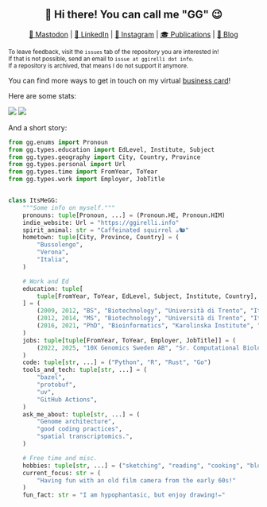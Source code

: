 <!-- markdownlint-disable MD033 MD041 -->

<h2 align="center">
 👋 Hi there! You can call me "GG" 😉
</h2>

<p align="center">
  <a style="border-radius: 50%;" href="https://genomic.social/@ggirelli" target="_blank" title="GirelliGabriele">🐘 Mastodon</a> |
  <a style="border-radius: 50%;" href="https://www.linkedin.com/in/ggirelli" target="_blank" title="ggirelli">👔 LinkedIn</a> |
  <a style="border-radius: 50%;" href="https://www.instagram.com/ggirelli" target="_blank" title="ggirelli">🎨 Instagram</a> |
  <a style="border-radius: 50%;" href="https://scholar.google.se/citations?user=doYZ7JgAAAAJ" target="_blank" title="Google Scholar">🎓 Publications</a> |
  <a style="border-radius: 50%;" href="https://ggirelli.info/blog/" target="_blank" title="Filopoe">🚀 Blog</a>
</p>

<p>
  <small>
    To leave feedback, visit the <code>issues</code> tab of the repository you are interested in!<br/>
    If that is not possible, send an email to <code>issue at ggirelli dot info</code>.<br/>
    If a repository is archived, that means I do not support it anymore.
  </small>
</p>

You can find more ways to get in touch on my virtual [business card]!

Here are some stats:

![](https://github-readme-stats.vercel.app/api?username=ggirelli&theme=dark&hide_border=false&include_all_commits=True&count_private=True)
![](https://nirzak-streak-stats.vercel.app/?user=ggirelli&theme=dark&hide_border=false)

And a short story:
```python
from gg.enums import Pronoun
from gg.types.education import EdLevel, Institute, Subject
from gg.types.geography import City, Country, Province
from gg.types.personal import Url
from gg.types.time import FromYear, ToYear
from gg.types.work import Employer, JobTitle


class ItsMeGG:
    """Some info on myself."""
    pronouns: tuple[Pronoun, ...] = (Pronoun.HE, Pronoun.HIM)
    indie_website: Url = "https://ggirelli.info"
    spirit_animal: str = "Caffeinated squirrel ☕🐿️"
    hometown: tuple[City, Province, Country] = (
        "Bussolengo",
        "Verona",
        "Italia",
    )

    # Work and Ed
    education: tuple[
        tuple[FromYear, ToYear, EdLevel, Subject, Institute, Country], ...
    ] = (
        (2009, 2012, "BS", "Biotechnology", "Università di Trento", "Italia"),
        (2012, 2014, "MS", "Biotechnology", "Università di Trento", "Italia"),
        (2016, 2021, "PhD", "Bioinformatics", "Karolinska Institute", "Sweden"),
    )
    jobs: tuple[tuple[FromYear, ToYear, Employer, JobTitle]] = (
        (2022, 2025, "10X Genomics Sweden AB", "Sr. Computational Biologist"),
    )
    code: tuple[str, ...] = ("Python", "R", "Rust", "Go")
    tools_and_tech: tuple[str, ...] = (
        "bazel",
        "protobuf",
        "uv",
        "GitHub Actions",
    )
    ask_me_about: tuple[str, ...] = (
        "Genome architecture",
        "good coding practices",
        "spatial transcriptomics.",
    )

    # Free time and misc.
    hobbies: tuple[str, ...] = ("sketching", "reading", "cooking", "blogging")
    current_focus: str = (
        "Having fun with an old film camera from the early 60s!"
    )
    fun_fact: str = "I am hypophantasic, but enjoy drawing!✏️"
```

[business card]: https://ggirelli.info
